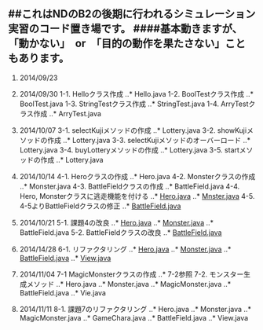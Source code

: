 ##これはNDのB2の後期に行われるシミュレーション実習のコード置き場です。
####基本動きますが、「動かない」　or　「目的の動作を果たさない」こともあります。
---------------------------------------------------------

1. 2014/09/23

2. 2014/09/30
	1-1. Helloクラス作成
	..* Hello.java
	1-2. BoolTestクラス作成
	..* BoolTest.java
	1-3. StringTestクラス作成
	..* StringTest.java
	1-4. ArryTestクラス作成
	..* ArryTest.java

3. 2014/10/07
	3-1. selectKujiメソッドの作成
	..* Lottery.java
	3-2. showKujiメソッドの作成
	..* Lottery.java
	3-3. selectKujiメソッドのオーバーロード
	..* Lottery.java
	3-4. buyLotteryメソッドの作成
	..* Lottery.java
	3-5. startメソッドの作成
	..* Lottery.java

4. 2014/10/14
	4-1. Heroクラスの作成
	..* Hero.java
	4-2. Monsterクラスの作成
	..* Monster.java
	4-3. BattleFieldクラスの作成
	..* BattleField.java
	4-4. Hero, Monsterクラスに逃走機能を付ける
	..* [Hero.java](../blob/master/10_14/src/game/rpg/Hero.java)
	..* [Mnster.java](../blob/master/10_14/src/game/rpg/Monster.java)
	4-5. 4-5よりBattleFieldクラスの修正
	..* [BattleField.java](../blob/master/10_14/src/game/rpg/BattleField.java)

5. 2014/10/21
	5-1. 課題4の改良
	..* [Hero.java](../blob/master/10_21/src/game/rpg/Hero.java)
	..* [Monster.java](../blob/master/10_21/src/game/rpg/Mosnter.java)
	..* BattleField.java
	5-2. BattleFieldクラスの改良
	..* [BattleField.java](../blob/master/10_21/src/game/rpg/BattleField.java)

6. 2014/14/28
	6-1. リファクタリング
	..* [Hero.java](../blob/master/10_28/src/game/rpg/Hero.java)
	..* [Monster.java](../blob/master/10_28/src/game/rpg/Monster.java)
	..* [BattleField.java](../blob/master/10_28/src/game/rpg/BattleField.java)
	..* [View.java](../blob/master/10_28/src/game/rpg/View.java)

7. 2014/11/04
	7-1 MagicMonsterクラスの作成
	..* 7-2参照
	7-2. モンスター生成メソッド
	..* Hero.java
	..* Monster.java
	..* MagicMonster.java
	..* BattleField.java
	..* Vie.java

8. 2014/11/11
	8-1. 課題7のリファクタリング
	..* Hero.java
	..* Monster.java
	..* MagicMonster.java
	..* GameChara.java
	..* BattleField.java
	..* View.java